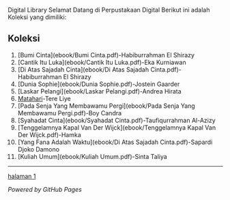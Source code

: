 Digital Library
Selamat Datang di Perpustakaan Digital
Berikut ini adalah Koleksi yang dimiliki:
## Koleksi
1. [Bumi Cinta](ebook/Bumi Cinta.pdf)-Habiburrahman El Shirazy
3. [Cantik Itu Luka](ebook/Cantik Itu Luka.pdf)-Eka Kurniawan
4. [Di Atas Sajadah Cinta](ebook/Di Atas Sajadah Cinta.pdf)-Habiburrahman El Shirazy
5. [Dunia Sophie](ebook/Dunia Sophie.pdf)-Jostein Gaarder
6. [Laskar Pelangi](ebook/Laskar Pelangi.pdf)-Andrea Hirata
7. [Matahari](ebook/Matahari.pdf)-Tere Liye
8. [Pada Senja Yang Membawamu Pergi](ebook/Pada Senja Yang Membawamu Pergi.pdf)-Boy Candra
9. [Syahadat Cinta](ebook/Syahadat Cinta.pdf)-Taufiqurrahman Al-Azizy
10. [Tenggelamnya Kapal Van Der Wijck](ebook/Tenggelamnya Kapal Van Der Wijck.pdf)-Hamka
11. [Yang Fana Adalah Waktu](ebook/Di Atas Sajadah Cinta.pdf)-Sapardi Djoko Damono
12. [Kuliah Umum](ebook/Kuliah Umum.pdf)-Sinta Taliya
---
[halaman 1](webti/halaman1.html)

*Powered by GitHub Pages*
